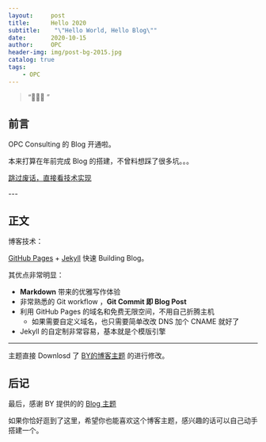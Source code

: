 ```yaml
---
layout:     post
title:      Hello 2020
subtitle:    "\"Hello World, Hello Blog\""
date:       2020-10-15
author:     OPC
header-img: img/post-bg-2015.jpg
catalog: true
tags:
    - OPC
---
```


> “🙉🙉🙉 ”


## 前言

OPC Consulting 的 Blog 开通啦。

本来打算在年前完成 Blog 的搭建，不曾料想踩了很多坑。。。

[跳过废话，直接看技术实现 ](#build) 


<p id = "build"></p>
---

## 正文

博客技术：  

 [GitHub Pages](https://pages.github.com/) + [Jekyll](http://jekyllrb.com/) 快速 Building Blog。

其优点非常明显：

* **Markdown** 带来的优雅写作体验
* 非常熟悉的 Git workflow ，**Git Commit 即 Blog Post**
* 利用 GitHub Pages 的域名和免费无限空间，不用自己折腾主机
	* 如果需要自定义域名，也只需要简单改改 DNS 加个 CNAME 就好了 
* Jekyll 的自定制非常容易，基本就是个模版引擎



---


主题直接 Downlosd 了 [BY的博客主题](https://qiubaiying.github.io) 的进行修改。


## 后记

最后，感谢 BY 提供的的 [Blog 主题](https://github.com/qiubaiying/qiubaiying.github.io)

如果你恰好逛到了这里，希望你也能喜欢这个博客主题，感兴趣的话可以自己动手搭建一个。



